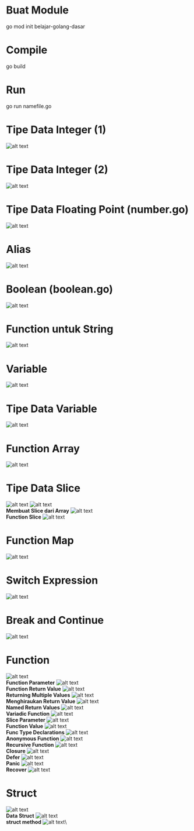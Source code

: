 # Buat Module
go mod init belajar-golang-dasar

# Compile
go build

# Run
go run namefile.go

# Tipe Data Integer (1)
![alt text](image/image.png)

# Tipe Data Integer (2)
![alt text](image/image2.png)

# Tipe Data Floating Point (number.go)
![alt text](image/image3.png)

# Alias
![alt text](image/image4.png)

# Boolean (boolean.go)
![alt text](image/image5.png)

# Function untuk String
![alt text](image/image6.png)

# Variable
![alt text](image/image7.png)

# Tipe Data Variable
![alt text](image/image8.png)

# Function Array
![alt text](image/image9.png)

# Tipe Data Slice
![alt text](image/image10.png)
![alt text](image/image11.png)\
**Membuat Slice dari Array**
![alt text](image/image12.png)\
**Function Slice**
![alt text](image/image13.png)
# Function Map
![alt text](image/image14.png)
# Switch Expression
![alt text](image/image15.png)
# Break and Continue
![alt text](image/image16.png)
# Function
![alt text](image/image17.png)\
**Function Parameter**
![alt text](image/image18.png)\
**Function Return Value**
![alt text](image/image19.png)\
**Returning Multiple Values**
![alt text](image/image20.png)\
**Menghiraukan Return Value**
![alt text](image/image21.png)\
**Named Return Values**
![alt text](image/image22.png)\
**Variadic Function**
![alt text](image/image23.png)\
**Slice Parameter**
![alt text](image/image24.png)\
**Function Value**
![alt text](image/image25.png)\
**Func Type Declarations**
![alt text](image/image26.png)\
**Anonymous Function**
![alt text](image/image27.png)\
**Recursive Function**
![alt text](image/image28.png)\
**Closure**
![alt text](image/image29.png)\
**Defer**
![alt text](image/image30.png)\
**Panic**
![alt text](image/image31.png)\
**Recover**
![alt text](image/image32.png)
# Struct
![alt text](image/image33.png)\
**Data Struct**
![alt text](image/image34.png)\
**struct method**
![alt text](image/image35.png)\